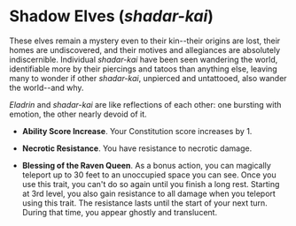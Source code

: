 # Shadow Elves (*shadar-kai*)
These elves remain a mystery even to their kin--their origins are lost, their homes are undiscovered, and their motives and allegiances are absolutely indiscernible. Individual *shadar-kai* have been seen wandering the world, identifiable more by their piercings and tatoos than anything else, leaving many to wonder if other *shadar-kai*, unpierced and untattooed, also wander the world--and why.

*Eladrin* and *shadar-kai* are like reflections of each other: one bursting with emotion, the other nearly devoid of it.

* **Ability Score Increase**. Your Constitution score increases by 1.

* **Necrotic Resistance**. You have resistance to necrotic damage.

* **Blessing of the Raven Queen**. As a bonus action, you can magically teleport up to 30 feet to an unoccupied space you can see. Once you use this trait, you can't do so again until you finish a long rest. Starting at 3rd level, you also gain resistance to all damage when you teleport using this trait. The resistance lasts until the start of your next turn. During that time, you appear ghostly and translucent.
